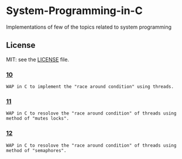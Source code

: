 # System-Programming-in-C
Implementations of few of the topics related to system programming  


## License
MIT: see the [LICENSE](https://github.com/yogeshCt3/System-Programming-in-C/edit/master/LICENSE) file.

### [10](https://github.com/yogeshCt3/System-Programming-in-C/blob/master/10%20-%20Race%20Around%20Condition.c)  
    WAP in C to implement the "race around condition" using threads.
   
### [11](https://github.com/yogeshCt3/System-Programming-in-C/blob/master/11%20-%20RAC%20reslove%20using%20mutex%20locks.c)
    WAP in C to resolove the "race around condition" of threads using method of "mutes locks".

### [12](https://github.com/yogeshCt3/System-Programming-in-C/blob/master/12%20-%20RAC%20resolve%20using%20the%20semaphores.c)
    WAP in C to resolove the "race around condition" of threads using method of "semaphores".
